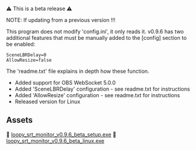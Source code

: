 ⚠️ This is a beta release ⚠️

NOTE: If updating from a previous version !!!

This program does not modify 'config.ini', it only reads it. v0.9.6 has two additional features that must be manually added to the [config] section to be enabled:

```
SceneLBRDelay=0
AllowResize=false
```

The 'readme.txt' file explains in depth how these function.

- Added support for OBS WebSocket 5.0.0
- Added 'SceneLBRDelay' configuration - see readme.txt for instructions
- Added 'AllowResize' configuration - see readme.txt for instructions
- Released version for Linux

Assets
---

📁 [loopy_srt_monitor_v0.9.6_beta_setup.exe](https://github.com/loopy750/SRT-Stats-Monitor/raw/beta/loopy_srt_monitor_v0.9.6_beta_setup.exe)
🐧 [loopy_srt_monitor_v0.9.6_beta_linux.exe](https://github.com/loopy750/SRT-Stats-Monitor/raw/beta/loopy_srt_monitor_v0.9.6_beta_linux.tar.xz)

